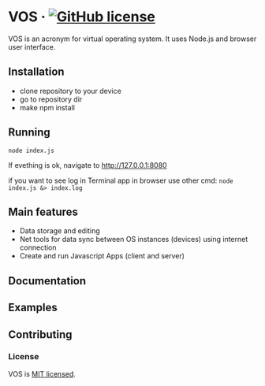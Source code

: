 # VOS &middot; [![GitHub license](https://img.shields.io/badge/license-MIT-blue.svg)](https://github.com/naliferov/ra/blob/main/LICENSE)

VOS is an acronym for virtual operating system. It uses Node.js and browser user interface.

## Installation
* clone repository to your device
* go to repository dir
* make npm install

## Running
```node index.js```

If evething is ok, navigate to http://127.0.0.1:8080

if you want to see log in Terminal app in browser use other cmd:
```node index.js &> index.log```

## Main features
* Data storage and editing
* Net tools for data sync between OS instances (devices) using internet connection
* Create and run Javascript Apps (client and server)

## Documentation
## Examples
## Contributing
### License

VOS is [MIT licensed](./LICENSE).